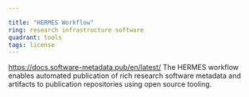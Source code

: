 ```yaml
---

title: "HERMES Workflow"
ring: research infrastructure software
quadrant: tools
tags: license
---
```

https://docs.software-metadata.pub/en/latest/
The HERMES workflow enables automated publication of rich research software metadata and artifacts to publication repositories using open source tooling.
